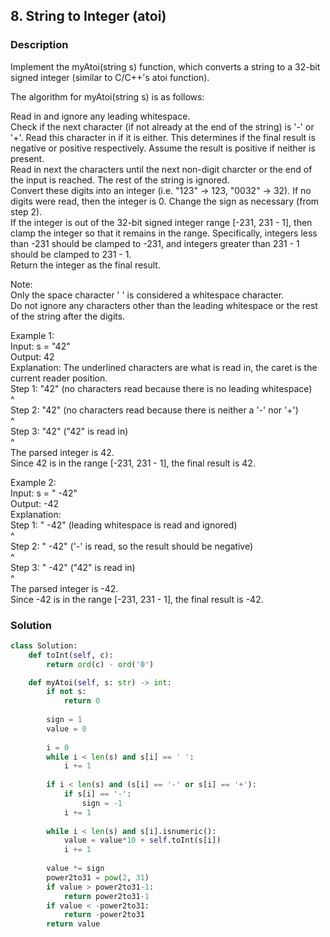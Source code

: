 ## 8. String to Integer (atoi)

### Description

Implement the myAtoi(string s) function, which converts a string to a 32-bit signed integer (similar to C/C++'s atoi function).

The algorithm for myAtoi(string s) is as follows:

Read in and ignore any leading whitespace.  
Check if the next character (if not already at the end of the string) is '-' or '+'. Read this character in if it is either. This determines if the final result is negative or positive respectively. Assume the result is positive if neither is present.  
Read in next the characters until the next non-digit charcter or the end of the input is reached. The rest of the string is ignored.  
Convert these digits into an integer (i.e. "123" -> 123, "0032" -> 32). If no digits were read, then the integer is 0. Change the sign as necessary (from step 2).  
If the integer is out of the 32-bit signed integer range [-231, 231 - 1], then clamp the integer so that it remains in the range. Specifically, integers less than -231 should be clamped to -231, and integers greater than 231 - 1 should be clamped to 231 - 1.  
Return the integer as the final result.  

Note:  
Only the space character ' ' is considered a whitespace character.  
Do not ignore any characters other than the leading whitespace or the rest of the string after the digits.


Example 1:  
Input: s = "42"  
Output: 42  
Explanation: The underlined characters are what is read in, the caret is the current reader position.  
Step 1: "42" (no characters read because there is no leading whitespace)  
         ^  
Step 2: "42" (no characters read because there is neither a '-' nor '+')  
         ^  
Step 3: "42" ("42" is read in)  
           ^  
The parsed integer is 42.  
Since 42 is in the range [-231, 231 - 1], the final result is 42.  

Example 2:  
Input: s = "   -42"  
Output: -42  
Explanation:  
Step 1: "   -42" (leading whitespace is read and ignored)  
            ^  
Step 2: "   -42" ('-' is read, so the result should be negative)  
             ^  
Step 3: "   -42" ("42" is read in)  
               ^  
The parsed integer is -42.  
Since -42 is in the range [-231, 231 - 1], the final result is -42.  

### Solution

```python
class Solution:
    def toInt(self, c):
        return ord(c) - ord('0')

    def myAtoi(self, s: str) -> int:
        if not s:
            return 0
        
        sign = 1
        value = 0
        
        i = 0
        while i < len(s) and s[i] == ' ':
            i += 1
  
        if i < len(s) and (s[i] == '-' or s[i] == '+'):
            if s[i] == '-':
                sign = -1
            i += 1
        
        while i < len(s) and s[i].isnumeric():
            value = value*10 + self.toInt(s[i])
            i += 1
    
        value *= sign
        power2to31 = pow(2, 31)
        if value > power2to31-1:
            return power2to31-1
        if value < -power2to31:
            return -power2to31
        return value
```
